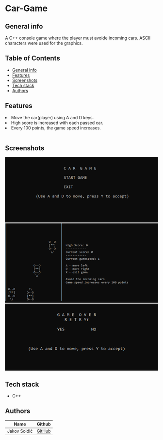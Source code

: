 # Car-Game

## General info

<p>A C++ console game where the player must avoide incoming cars. ASCII characters were used for the graphics.
</p>

## Table of Contents

- [General info](#general-info)
- [Features](#features)
- [Screenshots](#screenshots)
- [Tech stack](#tech-stack)
- [Authors](#authors)

## Features

<li>Move the car(player) using A and D keys.

<li>High score is increased with each passed car.

<li>Every 100 points, the game speed increases.

</li>

 <br>

## Screenshots

![](Screenshot_2.png)
![](Screenshot_1.png)
![](Screenshot_3.png)

## Tech stack

* C++

## Authors

| Name          | Github                                   |
|---------------|------------------------------------------|
| Jakov Soldić  | [GitHub](https://github.com/JakovSoldic) |



